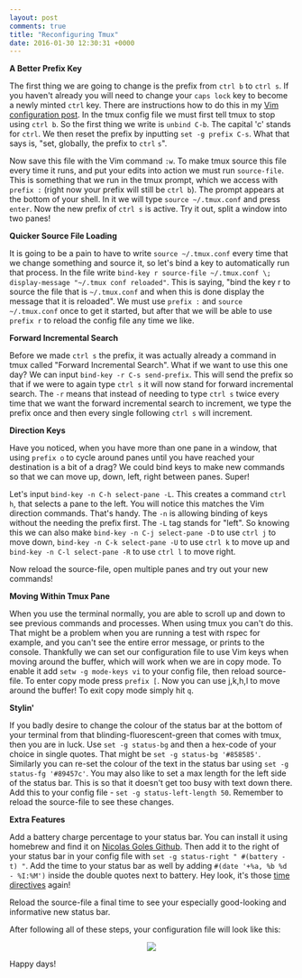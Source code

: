 ```yaml
---
layout: post
comments: true
title: "Reconfiguring Tmux"
date: 2016-01-30 12:30:31 +0000
---
```


<strong> A Better Prefix Key </strong>

The first thing we are going to change is the prefix from `ctrl b` to `ctrl s`. If you haven't already you will need to change your `caps lock` key to become a newly minted `ctrl` key. There are instructions how to do this in my [Vim configuration post][vim-config-post]. In the tmux config file we must first tell tmux to stop using `ctrl b`. So the first thing we write is `unbind C-b`. The capital 'c' stands for `ctrl`. We then reset the prefix by inputting `set -g prefix C-s`. What that says is, "set, globally, the prefix to `ctrl` `s`".

Now save this file with the Vim command `:w`. To make tmux source this file every time it runs, and put your edits into action we must run `source-file`. This is something that we run in the tmux prompt, which we access with `prefix :` (right now your prefix will still be `ctrl b`). The prompt appears at the bottom of your shell. In it we will type `source ~/.tmux.conf` and press `enter`. Now the new prefix of `ctrl s` is active. Try it out, split a window into two panes!

<strong> Quicker Source File Loading </strong>

It is going to be a pain to have to write `source ~/.tmux.conf` every time that we change something and source it, so let's bind a key to automatically run that process. In the file write `bind-key r source-file ~/.tmux.conf \; display-message "~/.tmux conf reloaded"`. This is saying, "bind the key r to source the file that is `~/.tmux.conf` and when this is done display the message that it is reloaded". We must use `prefix :` and `source ~/.tmux.conf` once to get it started, but after that we will be able to use `prefix r` to reload the config file any time we like.

<strong> Forward Incremental Search </strong>

Before we made `ctrl s` the prefix, it was actually already a command in tmux called "Forward Incremental Search". What if we want to use this one day? We can input `bind-key -r C-s send-prefix`. This will send the prefix so that if we were to again type `ctrl s` it will now stand for forward incremental search. The `-r` means that instead of needing to type `ctrl s` twice every time that we want the forward incremental search to increment, we type the prefix once and then every single following `ctrl s` will increment.

<strong> Direction Keys </strong>

Have you noticed, when you have more than one pane in a window, that using `prefix o` to cycle around panes until you have reached your destination is a bit of a drag? We could bind keys to make new commands so that we can move up, down, left, right between panes. Super! 

Let's input `bind-key -n C-h select-pane -L`. This creates a command `ctrl h`, that selects a pane to the left. You will notice this matches the Vim direction commands. That's handy. The `-n` is allowing binding of keys without the needing the prefix first. The `-L` tag stands for "left". So knowing this we can also make `bind-key -n C-j select-pane -D` to use `ctrl j` to move down, `bind-key -n C-k select-pane -U` to use `ctrl k` to move up and `bind-key -n C-l select-pane -R` to use `ctrl l` to move right.

Now reload the source-file, open multiple panes and try out your new commands!

<strong> Moving Within Tmux Pane </strong>

When you use the terminal normally, you are able to scroll up and down to see previous commands and processes. When using tmux you can't do this. That might be a problem when you are running a test with rspec for example, and you can't see the entire error message, or prints to the console. 
Thankfully we can set our configuration file to use Vim keys when moving around the buffer, which will work when we are in copy mode. To enable it add `setw -g mode-keys vi` to your config file, then reload source-file. To enter copy mode press `prefix [`. Now you can use j,k,h,l to move around the buffer! To exit copy mode simply hit `q`.

<strong> Stylin' </strong>

If you badly desire to change the colour of the status bar at the bottom of your terminal from that blinding-fluorescent-green that comes with tmux, then you are in luck. Use `set -g status-bg` and then a hex-code of your choice in single quotes. That might be `set -g status-bg '#858585'`. Similarly you can re-set the colour of the text in the status bar using `set -g status-fg '#89457c'`.
You may also like to set a max length for the left side of the status bar. This is so that it doesn't get too busy with text down there. Add this to your config file - `set -g status-left-length 50`. Remember to reload the source-file to see these changes.

<strong> Extra Features </strong>

Add a battery charge percentage to your status bar. You can install it using homebrew and find it on [Nicolas Goles Github][github-goles-battery]. Then add it to the right of your status bar in your config file with `set -g status-right " #(battery -t) "`. 
Add the time to your status bar as well by adding `#(date '+%a, %b %d - %I:%M')` inside the double quotes next to battery. Hey look, it's those [time directives][time-class-post] again!

Reload the source-file a final time to see your especially good-looking and informative new status bar.

After following all of these steps, your configuration file will look like this:

<p align="center">
<img src="../../../../../../../assets/config-tmux.jpg">
</p>

Happy days!

[vim-config-post]: http://daisymolving.github.io/2016/01/15/a-vim-config-post.html
[github-goles-battery]: https://github.com/Goles/Battery
[time-class-post]: http://daisymolving.github.io/2016/01/25/time-class.html
